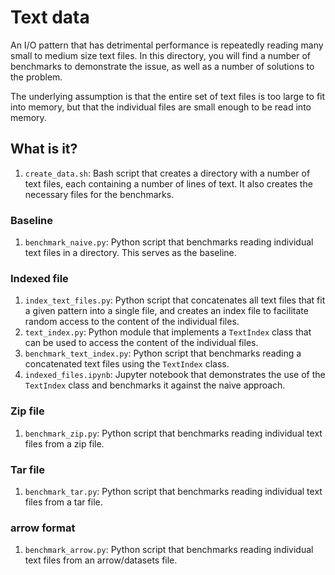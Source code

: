 # Text data

An I/O pattern that has detrimental performance is repeatedly reading many
small to medium size text files.  In this directory, you will find a number of
benchmarks to demonstrate the issue, as well as a number of solutions to the
problem.

The underlying assumption is that  the entire set of text files is too large to
fit into memory, but that the individual files are small enough to be read into
memory.


## What is it?

1. `create_data.sh`: Bash script that creates a directory with a number of
   text files, each containing a number of lines of text.  It also creates
   the necessary files for the benchmarks.


### Baseline

1. `benchmark_naive.py`: Python script that benchmarks reading individual text
   files in a directory.  This serves as the baseline.

### Indexed file

1. `index_text_files.py`: Python script that concatenates all text files
   that fit a given pattern into a single file, and creates an index file
   to facilitate random access to the content of the individual files.
1. `text_index.py`: Python module that implements a `TextIndex` class
   that can be used to access the content of the individual files.
1. `benchmark_text_index.py`: Python script that benchmarks reading
   a concatenated text files using the `TextIndex` class.
1. `indexed_files.ipynb`: Jupyter notebook that demonstrates the use
   of the `TextIndex` class and benchmarks it against the naive approach.

### Zip file

1. `benchmark_zip.py`: Python script that benchmarks reading individual text
   files from a zip file.

### Tar file

1. `benchmark_tar.py`: Python script that benchmarks reading individual text
   files from a tar file.

### arrow format

1. `benchmark_arrow.py`: Python script that benchmarks reading individual text
   files from an arrow/datasets file.

